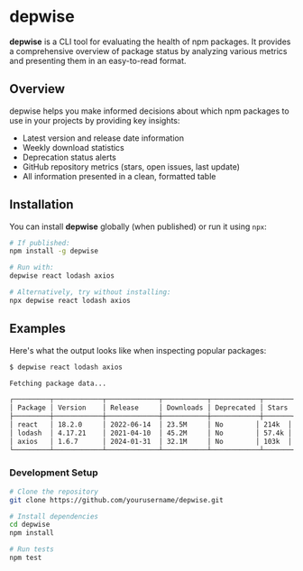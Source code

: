 # depwise

**depwise** is a CLI tool for evaluating the health of npm packages. It provides a comprehensive overview of package status by analyzing various metrics and presenting them in an easy-to-read format.

## Overview

depwise helps you make informed decisions about which npm packages to use in your projects by providing key insights:

- Latest version and release date information
- Weekly download statistics
- Deprecation status alerts
- GitHub repository metrics (stars, open issues, last update)
- All information presented in a clean, formatted table

## Installation

You can install **depwise** globally (when published) or run it using `npx`:

```bash
# If published:
npm install -g depwise

# Run with:
depwise react lodash axios

# Alternatively, try without installing:
npx depwise react lodash axios
```

## Examples

Here's what the output looks like when inspecting popular packages:

```bash
$ depwise react lodash axios

Fetching package data...

┌─────────┬────────────┬─────────────┬───────────┬────────────┬───────┬─────────────┬──────────────┐
│ Package │ Version    │ Release     │ Downloads │ Deprecated │ Stars │ Open Issues │ Last Updated │
├─────────┼────────────┼─────────────┼───────────┼────────────┼───────┼─────────────┼──────────────┤
│ react   │ 18.2.0     │ 2022-06-14  │ 23.5M     │ No        │ 214k  │ 1.1k        │ 2024-03-15   │
│ lodash  │ 4.17.21    │ 2021-04-10  │ 45.2M     │ No        │ 57.4k │ 178         │ 2024-03-10   │
│ axios   │ 1.6.7      │ 2024-01-31  │ 32.1M     │ No        │ 103k  │ 412         │ 2024-03-14   │
└─────────┴────────────┴─────────────┴───────────┴────────────┴───────┴─────────────┴──────────────┘
```

### Development Setup

```bash
# Clone the repository
git clone https://github.com/yourusername/depwise.git

# Install dependencies
cd depwise
npm install

# Run tests
npm test
```
